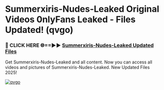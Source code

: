 # Summerxiris-Nudes-Leaked Original Videos 0nlyFans Leaked - Files Updated! (qvgo)

<h3>🔴 CLICK HERE 🌐==►► <a href="https://tinyurl.com/4mcuefdz" rel="nofollow">Summerxiris-Nudes-Leaked Updated Files</a></h3>

Get Summerxiris-Nudes-Leaked and all content. Now you can access all videos and pictures of Summerxiris-Nudes-Leaked. New Updated Files 2025!

[![qvgo](https://i.imgur.com/StAQSOY.gif)](https://tinyurl.com/4mcuefdz)
